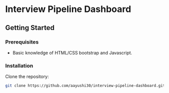# Interview Pipeline Dashboard

## Getting Started

### Prerequisites

- Basic knowledge of HTML/CSS bootstrap and Javascript.

### Installation

Clone the repository:
```bash
git clone https://github.com/aayushi30/interview-pipeline-dashboard.git
